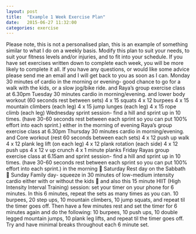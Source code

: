 ```yaml
---
layout: post
title:  "Example 1 Week Exercise Plan"
date:   2015-06-27 11:32:00
categories: exercise
---
```

Please note, this is not a personalised plan, this is an example of something similar to what I do on a weekly basis. Modify this plan to suit your needs, to suit your fitness levels and/or injuries, and to fit into your schedule. If you have set exercises written down to complete each week, you will be more likely to complete it all. If you have any questions, or would like some advice please send me an email and I will get back to you as soon as I can.
Monday
30 minutes of cardio in the morning or evening- good chance to go for a walk with the kids, or a slow jog/bike ride.
and
Raya’s group exercise class at 6.30pm
Tuesday
30 minutes cardio in morning/evening.
and
lower body workout (60 seconds rest between sets)
4 x 15 squats
4 x 12 burpees
4 x 15 mountain climbers (each leg)
4 x 15 jump lunges (each leg)
4 x 15 rope climb (each leg)
Wednesday
sprint session- find a hill and sprint up in 10 times. (have 30-60 seconds rest between each sprint so you can put 100% effort into each sprint.) either in the morning of evening
Raya’s group exercise class at 6.30pm
Thursday
30 minutes cardio in morning/evening.
and
Core workout (rest 60 seconds between each sets)
4 x 12 push up walk
4 x 12 plank leg lift (on each leg)
4 x 12 plank rotation (each side)
4 x 12 push ups
4 x 12 v up crunch
4 x 1 minute planks 
Friday
Rayas group exercise class at 6.15am
and
sprint session- find a hill and sprint up in 10 times. (have 30-60 seconds rest between each sprint so you can put 100% effort into each sprint.) in the morning  
Saturday
Rest day on the Sabbath  
Sunday
Family day- squeeze in 30 minutes of low-medium intensity cardio either with or without the kids  and also this 15 minute HIIT (High Intensity Interval Training) session:
set your timer on your phone for 6 minutes.
In this 6 minutes, repeat the sets as many times as you can.
10 burpees, 20 step ups, 10 mountain climbers, 10 jump squats, and repeat til the timer goes off.
Then have a few minutes rest and set the timer for 6 minutes again and do the following:
10 burpees, 10 push ups, 10 double legged mountain jumps, 10 plank leg lifts, and repeat til the timer goes off. Try and have minimal breaks throughout each 6 minute set.
